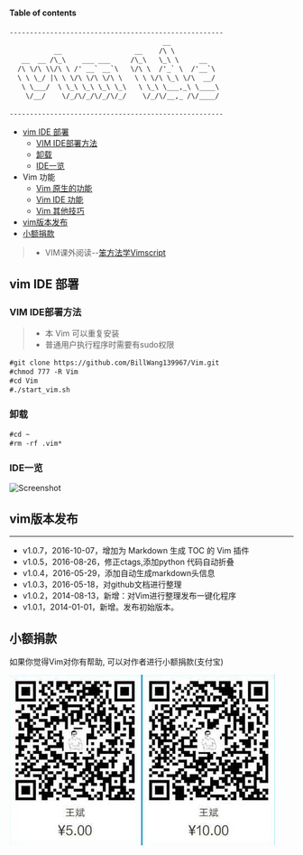 #### Table of contents

```
-----------------------------------------------------
                                      __            
           __                  __    /\ \           
   __  __ /\_\    ___ ___     /\_\   \_\ \     __   
  /\ \/\ \\/\ \ /' __` __`\   \/\ \  /'_` \  /'__`\ 
  \ \ \_/ |\ \ \/\ \/\ \/\ \   \ \ \/\ \_\ \/\  __/ 
   \ \___/  \ \_\ \_\ \_\ \_\   \ \_\ \___,_\ \____\
    \/__/    \/_/\/_/\/_/\/_/    \/_/\/__,_ /\/____/

-----------------------------------------------------
```

* [vim IDE 部署](#vim-ide-部署)
	* [VIM IDE部署方法](#vim-ide部署方法)
	* [卸载](#卸载)
	* [IDE一览](#ide一览)
* Vim 功能 
    * [Vim 原生的功能](doc/vim.md)
    * [Vim IDE 功能](doc/ide.md)
    * [Vim 其他技巧](doc/skill.md)
* [vim版本发布](#vim版本发布)
* [小额捐款](#小额捐款)

> * VIM课外阅读--[笨方法学Vimscript](http://learnvimscriptthehardway.onefloweroneworld.com/)

## vim IDE 部署

### VIM IDE部署方法

> * 本 Vim 可以重复安装
> * 普通用户执行程序时需要有sudo权限

```
#git clone https://github.com/BillWang139967/Vim.git
#chmod 777 -R Vim
#cd Vim
#./start_vim.sh
```
### 卸载
```
#cd ~
#rm -rf .vim*
```

### IDE一览

![Screenshot](https://github.com/BillWang139967/Vim/raw/master/images/vim.jpg)

## vim版本发布 
----
* v1.0.7，2016-10-07，增加为 Markdown 生成 TOC 的 Vim 插件
* v1.0.5，2016-08-26，修正ctags,添加python 代码自动折叠
* v1.0.4，2016-05-29，添加自动生成markdown头信息
* v1.0.3，2016-05-18，对github文档进行整理
* v1.0.2，2014-08-13，新增：对Vim进行整理发布一键化程序 
* v1.0.1，2014-01-01，新增。发布初始版本。


## 小额捐款

如果你觉得Vim对你有帮助, 可以对作者进行小额捐款(支付宝)

![Screenshot](images/5.jpg)




